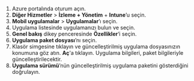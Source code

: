 
1. Azure portalında oturum açın.  
2. **Diğer Hizmetler** > **İzleme + Yönetim** + **Intune**’u seçin.  
3. **Mobil uygulamalar** > **Uygulamalar**’ı seçin.
4. Uygulama listesinde uygulamanızı bulun ve seçin.  
5. **Genel bakış** dikey penceresinde **Özellikler**‘i seçin.  
5. **Uygulama paket dosyası**’nı seçin.  
6. Klasör simgesine tıklayın ve güncelleştirilmiş uygulama dosyasınızın konumuna göz atın. **Aç**'a tıklayın. Uygulama bilgileri, paket bilgileriyle güncelleştirilecektir.  
8. **Uygulama sürümü**’nün güncelleştirilmiş uygulama paketini gösterdiğini doğrulayın.  
